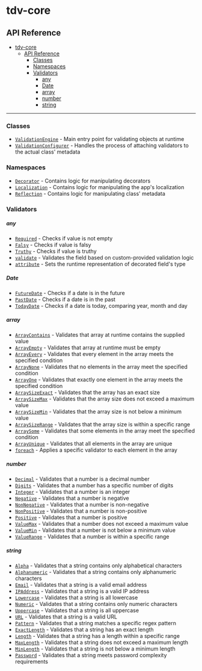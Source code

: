 # tdv-core

## API Reference

- [tdv-core](#tdv-core)
  - [API Reference](#api-reference)
    - [Classes](#classes)
    - [Namespaces](#namespaces)
    - [Validators](#validators)
      - [any](#any)
      - [Date](#date)
      - [array](#array)
      - [number](#number)
      - [string](#string)

---

### Classes

- [`ValidationEngine`](https://github.com/brunotot/typescript-decorator-validation/blob/main/packages/core/src/processor/index.ts#L22) - Main entry point for validating objects at runtime
- [`ValidationConfigurer`](https://github.com/brunotot/typescript-decorator-validation/blob/main/packages/core/src/reflection/service/impl/reflection.service.validation.ts#L16) - Handles the process of attaching validators to the actual class' metadata

### Namespaces

- [`Decorator`](https://github.com/brunotot/typescript-decorator-validation/blob/main/packages/core/src/decorators/index.ts#L10) - Contains logic for manipulating decorators
- [`Localization`](https://github.com/brunotot/typescript-decorator-validation/blob/main/packages/core/src/localization/index.ts#L6) - Contains logic for manipulating the app's localization
- [`Reflection`](https://github.com/brunotot/typescript-decorator-validation/blob/main/packages/core/src/reflection/index.ts#L9) - Contains logic for manipulating class' metadata

### Validators

##### any

- [`Required`](https://github.com/brunotot/typescript-decorator-validation/blob/main/packages/core/validators/any/Required.ts) - Checks if value is not empty
- [`Falsy`](https://github.com/brunotot/typescript-decorator-validation/blob/main/packages/core/validators/any/Falsy.ts) - Checks if value is falsy
- [`Truthy`](https://github.com/brunotot/typescript-decorator-validation/blob/main/packages/core/validators/any/Truthy.ts) - Checks if value is truthy
- [`validate`](https://github.com/brunotot/typescript-decorator-validation/blob/main/packages/core/validators/any/Rule.ts) - Validates the field based on custom-provided validation logic
- [`attribute`](https://github.com/brunotot/typescript-decorator-validation/blob/main/packages/core/validators/any/valid.ts) - Sets the runtime representation of decorated field's type

##### Date

- [`FutureDate`](https://github.com/brunotot/typescript-decorator-validation/blob/main/packages/core/validators/date/FutureDate.ts) - Checks if a date is in the future
- [`PastDate`](https://github.com/brunotot/typescript-decorator-validation/blob/main/packages/core/validators/date/PastDate.ts) - Checks if a date is in the past
- [`TodayDate`](https://github.com/brunotot/typescript-decorator-validation/blob/main/packages/core/validators/date/TodayDate.ts) - Checks if a date is today, comparing year, month and day

##### array

- [`ArrayContains`](https://github.com/brunotot/typescript-decorator-validation/blob/main/packages/core/validators/array/ArrayContains.ts) - Validates that array at runtime contains the supplied value
- [`ArrayEmpty`](https://github.com/brunotot/typescript-decorator-validation/blob/main/packages/core/validators/array/ArrayEmpty.ts) - Validates that array at runtime must be empty
- [`ArrayEvery`](https://github.com/brunotot/typescript-decorator-validation/blob/main/packages/core/validators/array/ArrayEvery.ts) - Validates that every element in the array meets the specified condition
- [`ArrayNone`](https://github.com/brunotot/typescript-decorator-validation/blob/main/packages/core/validators/array/ArrayNone.ts) - Validates that no elements in the array meet the specified condition
- [`ArrayOne`](https://github.com/brunotot/typescript-decorator-validation/blob/main/packages/core/validators/array/ArrayOne.ts) - Validates that exactly one element in the array meets the specified condition
- [`ArraySizeExact`](https://github.com/brunotot/typescript-decorator-validation/blob/main/packages/core/validators/array/ArraySizeExact.ts) - Validates that the array has an exact size
- [`ArraySizeMax`](https://github.com/brunotot/typescript-decorator-validation/blob/main/packages/core/validators/array/ArraySizeMax.ts) - Validates that the array size does not exceed a maximum value
- [`ArraySizeMin`](https://github.com/brunotot/typescript-decorator-validation/blob/main/packages/core/validators/array/ArraySizeMin.ts) - Validates that the array size is not below a minimum value
- [`ArraySizeRange`](https://github.com/brunotot/typescript-decorator-validation/blob/main/packages/core/validators/array/ArraySizeRange.ts) - Validates that the array size is within a specific range
- [`ArraySome`](https://github.com/brunotot/typescript-decorator-validation/blob/main/packages/core/validators/array/ArraySome.ts) - Validates that some elements in the array meet the specified condition
- [`ArrayUnique`](https://github.com/brunotot/typescript-decorator-validation/blob/main/packages/core/validators/array/ArrayUnique.ts) - Validates that all elements in the array are unique
- [`foreach`](https://github.com/brunotot/typescript-decorator-validation/blob/main/packages/core/validators/array/foreach.ts) - Applies a specific validator to each element in the array

##### number

- [`Decimal`](https://github.com/brunotot/typescript-decorator-validation/blob/main/packages/core/validators/number/Decimal.ts) - Validates that a number is a decimal number
- [`Digits`](https://github.com/brunotot/typescript-decorator-validation/blob/main/packages/core/validators/number/Digits.ts) - Validates that a number has a specific number of digits
- [`Integer`](https://github.com/brunotot/typescript-decorator-validation/blob/main/packages/core/validators/number/Integer.ts) - Validates that a number is an integer
- [`Negative`](https://github.com/brunotot/typescript-decorator-validation/blob/main/packages/core/validators/number/Negative.ts) - Validates that a number is negative
- [`NonNegative`](https://github.com/brunotot/typescript-decorator-validation/blob/main/packages/core/validators/number/NonNegative.ts) - Validates that a number is non-negative
- [`NonPositive`](https://github.com/brunotot/typescript-decorator-validation/blob/main/packages/core/validators/number/NonPositive.ts) - Validates that a number is non-positive
- [`Positive`](https://github.com/brunotot/typescript-decorator-validation/blob/main/packages/core/validators/number/Positive.ts) - Validates that a number is positive
- [`ValueMax`](https://github.com/brunotot/typescript-decorator-validation/blob/main/packages/core/validators/number/ValueMax.ts) - Validates that a number does not exceed a maximum value
- [`ValueMin`](https://github.com/brunotot/typescript-decorator-validation/blob/main/packages/core/validators/number/ValueMin.ts) - Validates that a number is not below a minimum value
- [`ValueRange`](https://github.com/brunotot/typescript-decorator-validation/blob/main/packages/core/validators/number/ValueRange.ts) - Validates that a number is within a specific range

##### string

- [`Alpha`](https://github.com/brunotot/typescript-decorator-validation/blob/main/packages/core/validators/string/regex/impl/Alpha.ts) - Validates that a string contains only alphabetical characters
- [`Alphanumeric`](https://github.com/brunotot/typescript-decorator-validation/blob/main/packages/core/validators/string/regex/impl/Alphanumeric.ts) - Validates that a string contains only alphanumeric characters
- [`Email`](https://github.com/brunotot/typescript-decorator-validation/blob/main/packages/core/validators/string/regex/impl/Email.ts) - Validates that a string is a valid email address
- [`IPAddress`](https://github.com/brunotot/typescript-decorator-validation/blob/main/packages/core/validators/string/regex/impl/IPAddress.ts) - Validates that a string is a valid IP address
- [`Lowercase`](https://github.com/brunotot/typescript-decorator-validation/blob/main/packages/core/validators/string/regex/impl/Lowercase.ts) - Validates that a string is all lowercase
- [`Numeric`](https://github.com/brunotot/typescript-decorator-validation/blob/main/packages/core/validators/string/regex/impl/Numeric.ts) - Validates that a string contains only numeric characters
- [`Uppercase`](https://github.com/brunotot/typescript-decorator-validation/blob/main/packages/core/validators/string/regex/impl/Uppercase.ts) - Validates that a string is all uppercase
- [`URL`](https://github.com/brunotot/typescript-decorator-validation/blob/main/packages/core/validators/string/regex/impl/URL.ts) - Validates that a string is a valid URL
- [`Pattern`](https://github.com/brunotot/typescript-decorator-validation/blob/main/packages/core/validators/string/regex/Pattern.ts) - Validates that a string matches a specific regex pattern
- [`ExactLength`](https://github.com/brunotot/typescript-decorator-validation/blob/main/packages/core/validators/string/ExactLength.ts) - Validates that a string has an exact length
- [`Length`](https://github.com/brunotot/typescript-decorator-validation/blob/main/packages/core/validators/string/Length.ts) - Validates that a string has a length within a specific range
- [`MaxLength`](https://github.com/brunotot/typescript-decorator-validation/blob/main/packages/core/validators/string/MaxLength.ts) - Validates that a string does not exceed a maximum length
- [`MinLength`](https://github.com/brunotot/typescript-decorator-validation/blob/main/packages/core/validators/string/MinLength.ts) - Validates that a string is not below a minimum length
- [`Password`](https://github.com/brunotot/typescript-decorator-validation/blob/main/packages/core/validators/string/Password.ts) - Validates that a string meets password complexity requirements
